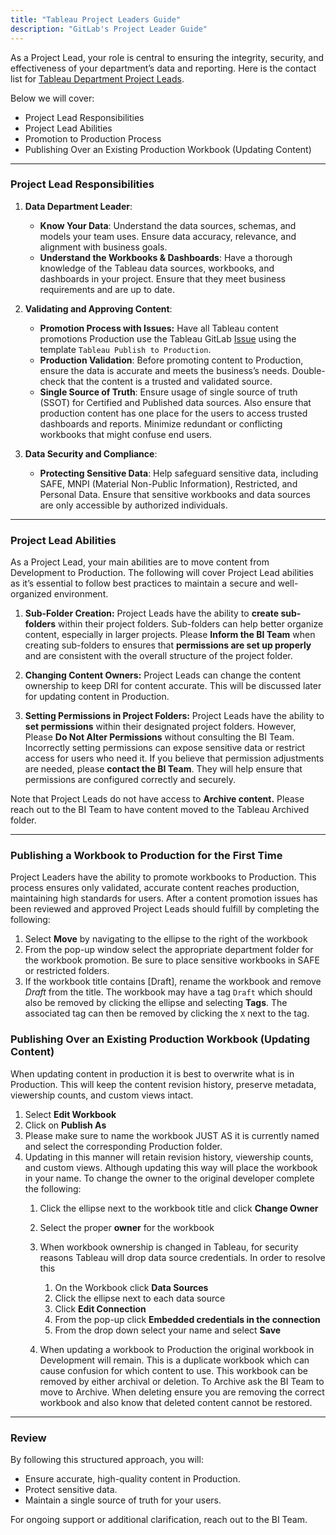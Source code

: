 ```yaml
---
title: "Tableau Project Leaders Guide"
description: "GitLab's Project Leader Guide"
---
```


As a Project Lead, your role is central to ensuring the integrity, security, and effectiveness of your department’s data and reporting. Here is the contact list for [Tableau Department Project Leads](https://10az.online.tableau.com/#/site/gitlab/workbooks/2730535/views). 

Below we will cover:

* Project Lead Responsibilities
* Project Lead Abilities
* Promotion to Production Process
* Publishing Over an Existing Production Workbook (Updating Content)

---

### **Project Lead Responsibilities**

1. **Data Department Leader**:
   * **Know Your Data**: Understand the data sources, schemas, and models your team uses. Ensure data accuracy, relevance, and alignment with business goals.
   * **Understand the Workbooks & Dashboards**: Have a thorough knowledge of the Tableau data sources, workbooks, and dashboards in your project. Ensure that they meet business requirements and are up to date.

2. **Validating and Approving Content**:
   * **Promotion Process with Issues:** Have all Tableau content promotions Production use the Tableau GitLab [Issue](https://gitlab.com/gitlab-data/tableau/-/issues/new) using the template `Tableau Publish to Production`. 
   * **Production Validation**: Before promoting content to Production, ensure the data is accurate and meets the business’s needs. Double-check that the content is a trusted and validated source.
   * **Single Source of Truth**: Ensure usage of single source of truth (SSOT) for Certified and Published data sources. Also ensure that production content has one place for the users to access trusted dashboards and reports. Minimize redundant or conflicting workbooks that might confuse end users.

3. **Data Security and Compliance**:
   * **Protecting Sensitive Data**: Help safeguard sensitive data, including SAFE, MNPI (Material Non-Public Information), Restricted, and Personal Data. Ensure that sensitive workbooks and data sources are only accessible by authorized individuals.

---

### **Project Lead Abilities**

As a Project Lead, your main abilities are to move content from Development to Production. The following will cover Project Lead abilities as it’s essential to follow best practices to maintain a secure and well-organized environment.

1. **Sub-Folder Creation:** Project Leads have the ability to **create sub-folders** within their project folders. Sub-folders can help better organize content, especially in larger projects. Please **Inform the BI Team** when creating sub-folders to ensures that **permissions are set up properly** and are consistent with the overall structure of the project folder.

2. **Changing Content Owners:** Project Leads can change the content ownership to keep DRI for content accurate. This will be discussed later for updating content in Production.

3. **Setting Permissions in Project Folders:** Project Leads have the ability to **set permissions** within their designated project folders. However, Please **Do Not Alter Permissions** without consulting the BI Team. Incorrectly setting permissions can expose sensitive data or restrict access for users who need it. If you believe that permission adjustments are needed, please **contact the BI Team**. They will help ensure that permissions are configured correctly and securely.

Note that Project Leads do not have access to **Archive content.** Please reach out to the BI Team to have content moved to the Tableau Archived folder. 

---

### **Publishing a Workbook to Production for the First Time**

Project Leaders have the ability to promote workbooks to Production. This process ensures only validated, accurate content reaches production, maintaining high standards for users.  After a content promotion issues has been reviewed and approved Project Leads should fulfill by completing the following:

1. Select **Move** by navigating to the ellipse to the right of the workbook
1. From the pop-up window select the appropriate department folder for the workbook promotion. Be sure to place sensitive workbooks in SAFE or restricted folders.
1. If the workbook title contains \[Draft\], rename the workbook and remove *Draft* from the title. The workbook may have a tag `Draft` which should also be removed by clicking the ellipse and selecting **Tags**. The associated tag can then be removed by clicking the `X` next to the tag.

### **Publishing Over an Existing Production Workbook (Updating Content)**

When updating content in production it is best to overwrite what is in Production. This will keep the content revision history, preserve metadata, viewership counts, and custom views intact.

1. Select **Edit Workbook**
1. Click on **Publish As**
1. Please make sure to name the workbook JUST AS it is currently named and select the corresponding Production folder.
1. Updating in this manner will retain revision history, viewership counts, and custom views. Although updating this way  will place the workbook in your name. To change the owner to the original developer complete the following:
   1. Click the ellipse next to the workbook title and click **Change Owner**
   1. Select the proper **owner** for the workbook
   1. When workbook ownership is changed in Tableau, for security reasons Tableau will drop data source credentials. In order to resolve this
      1. On the Workbook click **Data Sources**
      1. Click the ellipse next to each data source
      1. Click **Edit Connection**
      1. From the pop-up click **Embedded credentials in the connection**
      1. From the drop down select your name and select **Save**

   1. When updating a workbook to Production the original workbook in Development will remain. This is a duplicate workbook which can cause confusion for which content to use. This workbook can be removed by either archival or deletion. To Archive ask the BI Team to move to Archive. When deleting ensure you are removing the correct workbook and also know that deleted content cannot be restored.

---

### **Review**

By following this structured approach, you will:

* Ensure accurate, high-quality content in Production.
* Protect sensitive data.
* Maintain a single source of truth for your users.

For ongoing support or additional clarification, reach out to the BI Team.
